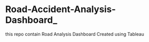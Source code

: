 # Road-Accident-Analysis-Dashboard_
this repo contain Road Analysis Dashboard Created using Tableau
